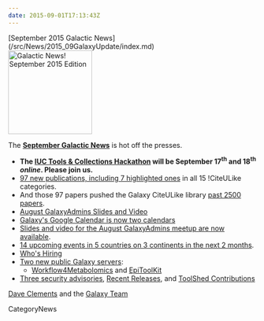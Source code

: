 ```yaml
---
date: 2015-09-01T17:13:43Z
---
```

<div class='newsItemHeader'>[September 2015 Galactic News](/src/News/2015_09GalaxyUpdate/index.md)</div>

<div class='right'>
<a href='/GalaxyUpdates/2015_09'><img src='/Images/GalaxyLogos/GalaxyNews.png' alt='Galactic News! September 2015 Edition' width=170 /></a>
</div>

The **[September Galactic News](/src/GalaxyUpdates/2015_09/index.md)** is hot off the presses.
* **The [IUC Tools & Collections Hackathon](/GalaxyUpdates/2015_09#iuc-tools--collections-hackathon) will be September 17<sup>th</sup> and 18<sup>th</sup> *online*.  Please join us.**  
* [97 new publications, including 7 highlighted ones](/GalaxyUpdates/2015_09#new-papers) in all 15 !CiteULike categories.
* And those 97 papers pushed the Galaxy CiteULike library [past 2500 papers](/GalaxyUpdates/2015_09#galaxys-first-2500-publications).
* [August GalaxyAdmins Slides and Video](/GalaxyUpdates/2015_09#august-galaxyadmins-slides-and-video)
* [Galaxy's Google Calendar is now two calendars](/GalaxyUpdates/2015_09#galaxy-project-google-calendars)
* [Slides and video for the August GalaxyAdmins meetup are now available](/GalaxyUpdates/2015_09#august-galaxyadmins-slides-and-video). 
* [14 upcoming events in 5 countries on 3 continents in the next 2 months](/GalaxyUpdates/2015_09#upcoming-events).  
* [Who's Hiring](/GalaxyUpdates/2015_09#whos-hiring)
* [Two new public Galaxy servers](/GalaxyUpdates/2015_09#new-public-galaxy-servers):
  * [Workflow4Metabolomics](/GalaxyUpdates/2015_09#workflow4metabolomics) and [EpiToolKit](/GalaxyUpdates/2015_09#epitoolkit)
* [Three security advisories](/GalaxyUpdates/2015_09#security-advisories), [Recent Releases](/GalaxyUpdates/2015_09#other-releases), and [ToolShed Contributions](/GalaxyUpdates/2015_09#toolshed-contributions)

[Dave Clements](/DaveClements) and the [Galaxy Team](/src/GalaxyTeam/index.md)


CategoryNews
